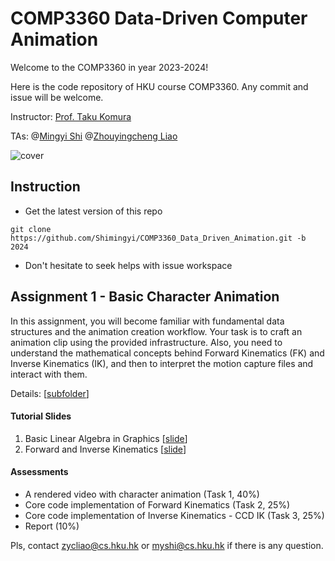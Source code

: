 # COMP3360 Data-Driven Computer Animation

Welcome to the COMP3360 in year 2023-2024!

Here is the code repository of HKU course COMP3360. Any commit and issue will be welcome.

Instructor: [Prof. Taku Komura](https://www.cs.hku.hk/index.php/people/academic-staff/taku)

TAs: @[Mingyi Shi](https://rubbly.cn)  @[Zhouyingcheng Liao](https://zycliao.com/)

![cover](https://github.com/Shimingyi/COMP3360_Data_Driven_Animation/assets/7709951/87c572b8-cd20-4c97-8922-34fb84ba1660)

## Instruction

* Get the latest version of this repo
``` shell
git clone https://github.com/Shimingyi/COMP3360_Data_Driven_Animation.git -b 2024
```
* Don't hesitate to seek helps with issue workspace

## Assignment 1 - Basic Character Animation

In this assignment, you will become familiar with fundamental data structures and the animation creation workflow. Your task is to craft an animation clip using the provided infrastructure.
Also, you need to understand the mathematical concepts behind Forward Kinematics (FK) and Inverse Kinematics (IK), and then to interpret the motion capture files and interact with them.

Details: [[subfolder](./assignment_1)]

#### Tutorial Slides

1. Basic Linear Algebra in Graphics [[slide](./COMP3360_ANI_T1.pdf)]
2. Forward and Inverse Kinematics [[slide](./COMP3360_ANI_T2.pdf)]

#### Assessments

- A rendered video with character animation (Task 1, 40%)
- Core code implementation of Forward Kinematics (Task 2, 25%)
- Core code implementation of Inverse Kinematics - CCD IK (Task 3, 25%)
- Report (10%)


Pls, contact zycliao@cs.hku.hk or myshi@cs.hku.hk if there is any question.